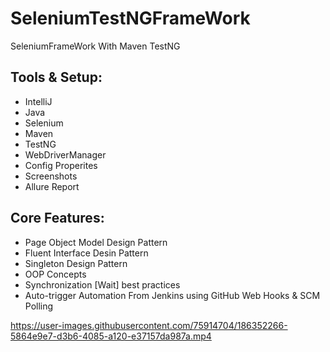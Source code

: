 # SeleniumTestNGFrameWork
SeleniumFrameWork With Maven TestNG

## Tools & Setup:
- IntelliJ
- Java
- Selenium
- Maven
- TestNG
- WebDriverManager
- Config Properites
- Screenshots
- Allure Report

## Core Features:
-  Page Object Model Design Pattern
-  Fluent Interface Desin Pattern
-  Singleton Design Pattern
-  OOP Concepts
- Synchronization [Wait] best practices
- Auto-trigger Automation From Jenkins using GitHub Web Hooks & SCM Polling

https://user-images.githubusercontent.com/75914704/186352266-5864e9e7-d3b6-4085-a120-e37157da987a.mp4
